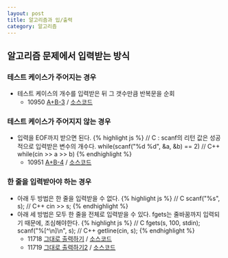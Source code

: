 ```yaml
---
layout: post
title: 알고리즘과 입/출력
category: 알고리즘
---
```


## 알고리즘 문제에서 입력받는 방식

### 테스트 케이스가 주어지는 경우
* 테스트 케이스의 개수를 입력받은 뒤 그 갯수만큼 반복문을 순회
  * 10950 [A+B-3](https://www.acmicpc.net/problem/10950) / [소스코드](https://github.com/dev-jangwon/algorithm/blob/master/201702/20170203/10950.c)

### 테스트 케이스가 주어지지 않는 경우
* 입력을 EOF까지 받으면 된다.
{% highlight js %}
// C : scanf의 리턴 값은 성공적으로 입력받은 변수의 개수다.
while(scanf("%d %d", &a, &b) == 2)
// C++
while(cin >> a >> b)
{% endhighlight %}
  * 10951 [A+B-4](https://www.acmicpc.net/problem/10951) / [소스코드](https://github.com/dev-jangwon/algorithm/blob/master/201701/20170121/10951.c)

### 한 줄을 입력받아야 하는 경우
* 아래 두 방법은 한 줄을 입력받을 수 없다.
{% highlight js %}
// C
scanf("%s", s);
// C++
cin >> s;
{% endhighlight %}
* 아래 세 방법은 모두 한 줄을 전체로 입력받을 수 있다. fgets는 줄바꿈까지 입력되기 때문에, 조심해야한다.
{% highlight js %}
// C
fgets(s, 100, stdin);
scanf("%[^\n]\n", s);
// C++
getline(cin, s);
{% endhighlight %}
  * 11718 [그대로 출력하기](https://www.acmicpc.net/problem/11718) / [소스코드](https://github.com/dev-jangwon/algorithm/blob/master/201701/20170121/11718.c)
  * 11719 [그대로 출력하기2](https://www.acmicpc.net/problem/11719) / [소스코드](https://github.com/dev-jangwon/algorithm/blob/master/201701/20170121/11719.c)

